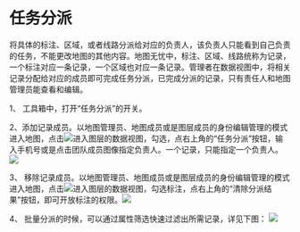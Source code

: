 # 任务分派

将具体的标注、区域，或者线路分派给对应的负责人，该负责人只能看到自己负责的任务，不能更改地图的其他内容。地图无忧中，标注、区域、线路统称为记录， 一个标注对应一条记录，一个区域也对应一条记录。管理者在数据视图中，将相关记录分配给对应的成员即可完成任务分派，已完成分派的记录，只有责任人和地图管理员能查看和编辑。

1、 工具箱中，打开“任务分派”的开关。

2、添加记录成员。以地图管理员、地图成员或是图层成员的身份编辑管理的模式进入地图，点击![](https://pic.dituwuyou.com/map%2Fpicture%2Fdatalist.png)进入图层的数据视图，勾选，点右上角的“任务分派”按钮，输入手机号或是点击团队成员图像指定负责人。一个记录，只能指定一个负责人。![](https://pic.dituwuyou.com/map%2Fpicture%2Fassigntask.png)

3、 移除记录成员。以地图管理员、地图成员或是图层成员的身份编辑管理的模式进入地图，点击![](https://pic.dituwuyou.com/map%2Fpicture%2Fdatalist.png)进入图层的数据视图，勾选标注，点右上角的“清除分派结果”按钮，即可开放标注的权限。![](https://pic.dituwuyou.com/map%2Fpicture%2Ffreetask.png)

4、 批量分派的时候，可以通过属性筛选快速过滤出所需记录，详见下图：
![](https://pic.dituwuyou.com/map%2Fpicture%2Fselect-feature.png)



